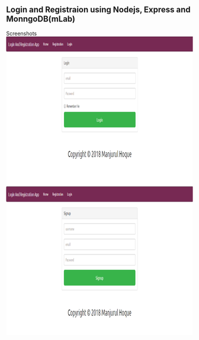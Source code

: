 ## Login and Registraion using Nodejs, Express and MonngoDB(mLab)
Screenshots
<img src="screenshots/one.png" height="400"/>
<img src="screenshots/two.png" height="400"/>

